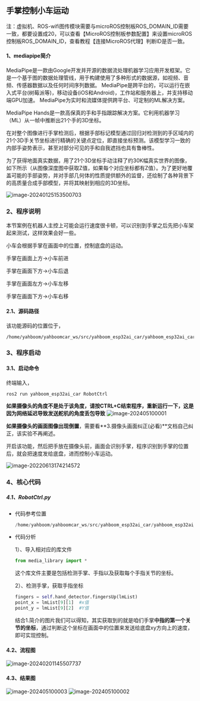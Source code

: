 ## 手掌控制小车运动

注：虚拟机、ROS-wifi图传模块需要与microROS控制板ROS_DOMAIN_ID需要一致，都要设置成20，可以查看【MicroROS控制板参数配置】来设置microROS控制板ROS_DOMAIN_ID，查看教程【连接MicroROS代理】判断ID是否一致。

#### 1、mediapipe简介

​	MediaPipe是一款由Google开发并开源的数据流处理机器学习应用开发框架。它是一个基于图的数据处理管线，用于构建使用了多种形式的数据源，如视频、音频、传感器数据以及任何时间序列数据。 MediaPipe是跨平台的，可以运行在嵌入式平台(树莓派等)，移动设备(iOS和Android)，工作站和服务器上，并支持移动端GPU加速。 MediaPipe为实时和流媒体提供跨平台、可定制的ML解决方案。

MediaPipe Hands是一款高保真的手和手指跟踪解决方案。它利用机器学习（ML）从一帧中推断出21个手的3D坐标。

在对整个图像进行手掌检测后，根据手部标记模型通过回归对检测到的手区域内的21个3D手关节坐标进行精确的关键点定位，即直接坐标预测。该模型学习一致的内部手姿势表示，甚至对部分可见的手和自我遮挡也具有鲁棒性。

为了获得地面真实数据，用了21个3D坐标手动注释了约30K幅真实世界的图像，如下所示（从图像深度图中获取Z值，如果每个对应坐标都有Z值）。为了更好地覆盖可能的手部姿势，并对手部几何体的性质提供额外的监督，还绘制了各种背景下的高质量合成手部模型，并将其映射到相应的3D坐标。

![image-20240125153500703](image-20240125153500703.png)

### 2、程序说明

本节案例在机器人主控上可能会运行速度很卡顿，可以识别到手掌之后先把小车架起来测试，这样效果会好一些。

小车会根据手掌在画面中的位置，控制底盘的运动。

手掌在画面上方->小车前进

手掌在画面下方->小车后退

手掌在画面左方->小车左移

手掌在画面下方->小车右移

#### 2.1、源码路径

 该功能源码的位置位于，

```
/home/yahboom/yahboomcar_ws/src/yahboom_esp32ai_car/yahboom_esp32ai_car/RobotCtrl.py
```

### 3、程序启动

#### 3.1、启动命令

 终端输入，

```
ros2 run yahboom_esp32ai_car RobotCtrl 
```

**如果摄像头的角度不是处于该角度，请按CTRL+C结束程序，重新运行一下，这是因为网络延迟导致发送舵机的角度丢包导致**
![image-202405100001](202405100001.png)

**如果摄像头的画面图像出现倒置**，需要看**3.摄像头画面纠正(必看)**文档自己纠正，该实验不再阐述。


开启该功能，然后把手放在摄像头前，画面会识别手掌，程序识别到手掌的位置后，就会把速度发给底盘，进而控制小车运动。

![image-20220613174214572](image-20220613174214572.png)

### 4、核心代码

##### 4.1、RobotCtrl.py

- 代码参考位置

  ```py
  /home/yahboom/yahboomcar_ws/src/yahboom_esp32ai_car/yahboom_esp32ai_car/RobotCtrl.py
  ```

- 代码分析

  1）、导入相对应的库文件

  ```py
  from media_library import *
  ```

  这个库文件主要是包括检测手掌、手指以及获取每个手指关节的坐标。

  2）、检测手掌，获取手指坐标

  ```py
  fingers = self.hand_detector.fingersUp(lmList)
  point_x = lmList[9][1]  #x值
  point_y = lmList[9][2]  #Y值
  ```

  结合1.简介的图片我们可以得知，其实获取到的就是咱们手掌**中指的第一个关节的坐标**，通过判断这个坐标在画面中的位置来发送给底盘xy方向上的速度，即可实现控制。

#### 4.2、流程图

![image-20240201145507737](image-20240201145507737.png)

#### 4.3、结果图
![image-202405100003](202405100003.png)
![image-202405100002](202405100002.png)

















































